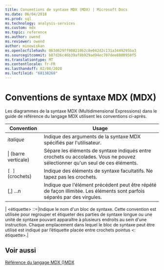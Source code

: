 ```yaml
---
title: Conventions de syntaxe MDX (MDX) | Microsoft Docs
ms.date: 06/04/2018
ms.prod: sql
ms.technology: analysis-services
ms.custom: mdx
ms.topic: reference
ms.author: owend
ms.reviewer: owend
author: minewiskan
ms.openlocfilehash: 063d629ff908210b2c8e042d2c131a3449295ba3
ms.sourcegitcommit: b87d36c46b39af8b929ad94ec707dee8800950f5
ms.translationtype: MT
ms.contentlocale: fr-FR
ms.lasthandoff: 02/08/2020
ms.locfileid: "68138268"
---
```

# <a name="mdx-syntax-conventions-mdx"></a>Conventions de syntaxe MDX (MDX)


  Les diagrammes de la syntaxe MDX (Multidimensional Expressions) dans le guide de référence du langage MDX utilisent les conventions ci-après.  
  
|Convention|Usage|  
|----------------|-----------|  
|*italique*|Indique des arguments de la syntaxe MDX spécifiés par l'utilisateur.|  
|&#124; (barre verticale)|Sépare les éléments de syntaxe indiqués entre crochets ou accolades. Vous ne pouvez sélectionner qu'un seul de ces éléments.|  
|`[ ]` (crochets)|Indique des éléments de syntaxe facultatifs. Ne tapez pas les crochets.|  
|[,] ...n|Indique que l'élément précédent peut être répété de façon illimitée. Les éléments sont parfois séparés par des virgules.|  
|
  \<étiquette> ::=|Indique le nom d'un bloc de syntaxe. Cette convention est utilisée pour regrouper et étiqueter des parties de syntaxe longue ou une unité de syntaxe pouvant apparaître à plusieurs endroits au sein d'une instruction. Chaque emplacement dans lequel le bloc de syntaxe peut être utilisé est indiqué par l’étiquette placée entre crochets pointus \<: étiquette>.|  
  
## <a name="see-also"></a>Voir aussi  
 [Référence du langage MDX &#40;&#41;MDX](../mdx/mdx-language-reference-mdx.md)  
  
  

